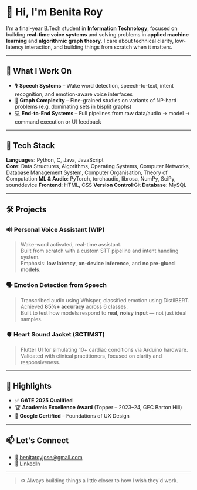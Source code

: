 # 👋 Hi, I'm Benita Roy

I'm a final-year B.Tech student in **Information Technology**, focused on building **real-time voice systems** and solving problems in **applied machine learning** and **algorithmic graph theory**. I care about technical clarity, low-latency interaction, and building things from scratch when it matters.

---

## 🧠 What I Work On

- 🎙 **Speech Systems** – Wake word detection, speech-to-text, intent recognition, and emotion-aware voice interfaces  
- 🧮 **Graph Complexity** – Fine-grained studies on variants of NP-hard problems (e.g. dominating sets in bisplit graphs)  
- 💻 **End-to-End Systems** – Full pipelines from raw data/audio → model → command execution or UI feedback

---

## 🔧 Tech Stack

**Languages**: Python, C, Java, JavaScript  
**Core**: Data Structures, Algorithms, Operating Systems, Computer Networks, Database Management System, Computer Organisation, Theory of Computation
**ML & Audio**: PyTorch, torchaudio, librosa, NumPy, SciPy, sounddevice
**Frontend**: HTML, CSS
**Version Control**:Git
**Database**: MySQL

---

## 🛠️ Projects

### 🔊 Personal Voice Assistant (WIP)
> Wake-word activated, real-time assistant.  
> Built from scratch with a custom STT pipeline and intent handling system.  
> Emphasis: **low latency**, **on-device inference**, and **no pre-glued models**.

### 🗣 Emotion Detection from Speech  
> Transcribed audio using Whisper, classified emotion using DistilBERT.  
> Achieved **85%+ accuracy** across 6 classes.  
> Built to test how models respond to **real, noisy input** — not just ideal samples.

### 🫀 Heart Sound Jacket (SCTIMST)  
> Flutter UI for simulating 10+ cardiac conditions via Arduino hardware.  
> Validated with clinical practitioners, focused on clarity and responsiveness.

---

## 🏅 Highlights

- ✅ **GATE 2025 Qualified**
- 🏆 **Academic Excellence Award** (Topper – 2023–24, GEC Barton Hill)
- 📜 **Google Certified** – Foundations of UX Design

---

## 📫 Let's Connect

- 📧 [benitaroyjose@gmail.com](mailto:benitaroyjose@gmail.com)  
- 🔗 [LinkedIn](https://linkedin.com/in/benitaroy312005)  

---

> ⚙️ Always building things a little closer to how I wish they'd work.
